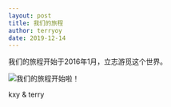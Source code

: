 ```yaml
---
layout: post
title: 我们的旅程
author: terryoy
date: 2019-12-14
---
```


我们的旅程开始于2016年1月，立志游觅这个世界。

![我们的旅程开始啦！](https://pic.lucki.cn/upics/2019-12-14-224QQ20160119-0_meitu_1.jpg)

kxy & terry

